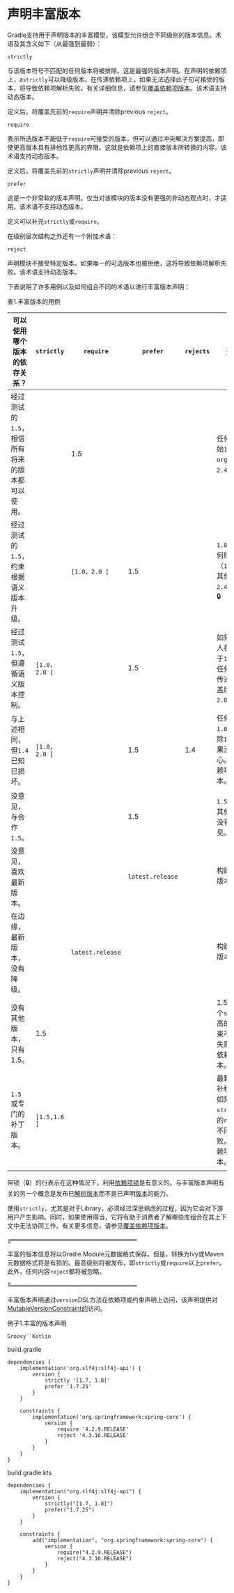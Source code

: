 # 声明丰富版本

Gradle支持用于声明版本的丰富模型，该模型允许组合不同级别的版本信息。术语及其含义如下（从最强到最弱）：

`strictly`


与该版本符号不匹配的任何版本将被排除。这是最强的版本声明。在声明的依赖项上，a`strictly`可以降级版本。在传递依赖项上，如果无法选择此子句可接受的版本，将导致依赖项解析失败。有关详细信息，请参见[覆盖依赖项版本](/md/%E9%99%8D%E7%BA%A7%E7%89%88%E6%9C%AC%E5%B9%B6%E6%8E%92%E9%99%A4%E4%BE%9D%E8%B5%96%E9%A1%B9.md%23%E8%A6%86%E7%9B%96%E4%BC%A0%E9%80%92%E4%BE%9D%E8%B5%96%E9%A1%B9%E7%89%88%E6%9C%AC)。该术语支持动态版本。

定义后，将覆盖先前的`require`声明并清除previous `reject`。

`require`

    

表示所选版本不能低于`require`可接受的版本，但可以通过冲突解决方案提高，即使更高版本具有排他性更高的界限。这就是依赖项上的直接版本所转换的内容。该术语支持动态版本。

定义后，将覆盖先前的`strictly`声明并清除previous `reject`。

`prefer`

    

这是一个非常软的版本声明。仅当对该模块的版本没有更强的非动态观点时，才适用。该术语不支持动态版本。

定义可以补充`strictly`或`require`。

在级别层次结构之外还有一个附加术语：

`reject`

    

声明模块不接受特定版本。如果唯一的可选版本也被拒绝，这将导致依赖项解析失败。该术语支持动态版本。

下表说明了许多用例以及如何组合不同的术语以进行丰富版本声明：

表1.丰富版本的用例
 
可以使用哪个版本的依存关系？| `strictly` | `require` | `prefer` | `rejects` |选择结果  
---|---  |---|---  |---|---    
经过测试的`1.5`，相信所有将来的版本都可以使用。|  |1.5|  |  |任何版本的开始`1.5`，相当于`org:foo:1.5`。`2.4`接受升级。  
经过测试的`1.5`，约束根据语义版本升级。|  |`[1.0，2.0 [`|1.5|  |`1.0`和之间的任何版本`2.0`（`1.5`如果没有其他人在乎）。`2.4`接受升级。  🔒  
经过测试`1.5`，但遵循语义版本控制。|`[1.0，2.0 [`|  |1.5|  |如果没有其他人在乎，则介于`1.0`和之间的任何版本。 从传递依赖项覆盖版本。 🔒`2.0``1.5`  
与上述相同，但`1.4`已知已损坏。|`[1.0，2.0 [`|  |1.5|1.4|任何版本之间`1.0`并`2.0`排除除`1.4`，`1.5`如果没有人关心。  从传递依赖项覆盖版本。  🔒    
没意见，与合作`1.5`。|  |  |1.5|  |`1.5` 如果没有其他意见，则没有其他意见。  
没意见，喜欢最新版本。|  |  |`latest.release`|  |构建时的最新版本。  🔒  
在边缘，最新版本，没有降级。|  |`latest.release`|  |  |构建时的最新版本。  🔒   
没有其他版本，只有1.5。|1.5|  |  |  |1.5，如果另一个`strict`或更高的`require`约束不同意，则失败。  从传递依赖项覆盖版本。  
`1.5` 或专门的补丁版本。|`[1.5,1.6 [`|  |  |  |最新的`1.5.x`修补程序版本，如果另一个`strict`或更高的`require`约束不同意，则失败。  从传递依赖项覆盖版本。  🔒  
  
带锁（🔒）的行表示在这种情况下，利用[依赖项锁](/md/锁定依赖版本.md)是有意义的。与丰富版本声明有关的另一个概念是发布已[解析版本](/md/Maven%E5%8F%91%E5%B8%83%E6%8F%92%E4%BB%B6.md%23%E8%87%AA%E5%AE%9A%E4%B9%89%E4%BE%9D%E8%B5%96%E7%89%88%E6%9C%AC)而不是已声明[版本](/md/Maven%E5%8F%91%E5%B8%83%E6%8F%92%E4%BB%B6.md%23%E8%87%AA%E5%AE%9A%E4%B9%89%E4%BE%9D%E8%B5%96%E7%89%88%E6%9C%AC)的能力。

使用`strictly`，尤其是对于Library，必须经过深思熟虑的过程，因为它会对下游用户产生影响。同时，如果使用得当，它将有助于消费者了解哪些库组合在其上下文中无法协同工作。有关更多信息，请参见[覆盖依赖项版本](/md/%E9%99%8D%E7%BA%A7%E7%89%88%E6%9C%AC%E5%B9%B6%E6%8E%92%E9%99%A4%E4%BE%9D%E8%B5%96%E9%A1%B9.md%23%E8%A6%86%E7%9B%96%E4%BC%A0%E9%80%92%E4%BE%9D%E8%B5%96%E9%A1%B9%E7%89%88%E6%9C%AC)。

╔═════════════════════════════  

丰富的版本信息将以Gradle
Module元数据格式保存。但是，转换为Ivy或Maven元数据格式将是有损的。最高级别将被发布，即`strictly`或`require`以上`prefer`。此外，任何内容`reject`都将被忽略。  
  
╚═════════════════════════════    
  
丰富版本声明通过`version`DSL方法在依赖项或约束声明上访问，该声明提供对[MutableVersionConstraint的](https://docs.gradle.org/6.7.1/javadoc/org/gradle/api/artifacts/MutableVersionConstraint.html)访问。

例子1.丰富的版本声明

`Groovy``Kotlin`

build.gradle

    
    
    dependencies {
        implementation('org.slf4j:slf4j-api') {
            version {
                strictly '[1.7, 1.8['
                prefer '1.7.25'
            }
        }
    
        constraints {
            implementation('org.springframework:spring-core') {
                version {
                    require '4.2.9.RELEASE'
                    reject '4.3.16.RELEASE'
                }
            }
        }
    }

build.gradle.kts

    
    
    dependencies {
        implementation("org.slf4j:slf4j-api") {
            version {
                strictly("[1.7, 1.8[")
                prefer("1.7.25")
            }
        }
    
        constraints {
            add("implementation", "org.springframework:spring-core") {
                version {
                    require("4.2.9.RELEASE")
                    reject("4.3.16.RELEASE")
                }
            }
        }
    }

